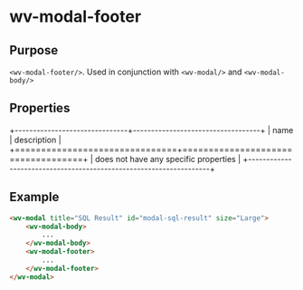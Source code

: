 ﻿<!--{"sort_order":10, "name": "wv-modal-footer", "label": "wv-modal-footer"}-->
# wv-modal-footer

## Purpose

`<wv-modal-footer/>`. Used in conjunction with `<wv-modal/>` and `<wv-modal-body/>`

## Properties

+-------------------------------+-----------------------------------+
| name                          | description                       |
+===============================+===================================+
| does not have any specific properties                             | 
+-------------------------------------------------------------------+

## Example

```html
<wv-modal title="SQL Result" id="modal-sql-result" size="Large">
	<wv-modal-body>
		...
	</wv-modal-body>
	<wv-modal-footer>
		...
	</wv-modal-footer>
</wv-modal>
```


